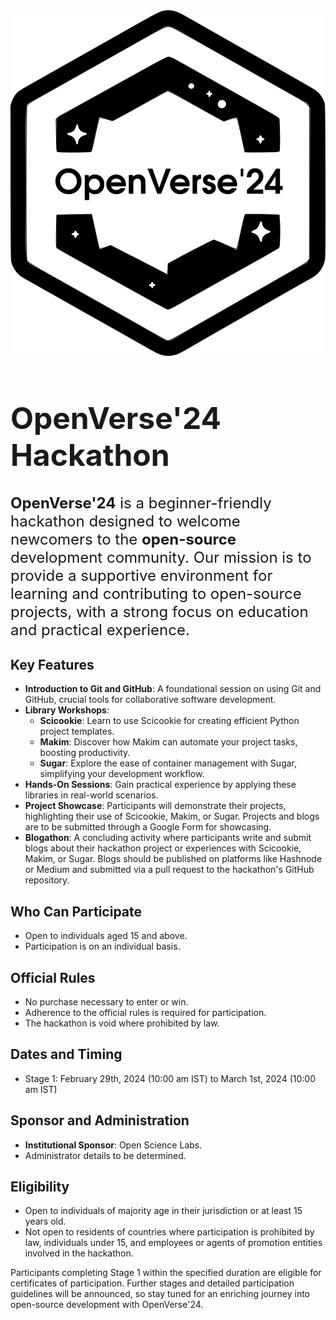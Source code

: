 <div class="row">
  <div class="col-3">
    <img src="/images/events/openverse24.png"/>
  </div>

  <div class="col-9" style="font-size: 24px;">
    <h1>OpenVerse'24 Hackathon</h1>
    <strong>OpenVerse'24</strong> is a beginner-friendly hackathon
    designed to welcome newcomers to the <strong>open-source</strong>
    development community. Our mission is to provide a supportive
    environment for learning and contributing to open-source projects, with a strong
    focus on education and practical experience.
  </div>
</div>

## Key Features

- **Introduction to Git and GitHub**: A foundational session on using Git and
  GitHub, crucial tools for collaborative software development.
- **Library Workshops**:
  - **Scicookie**: Learn to use Scicookie for creating efficient Python project
    templates.
  - **Makim**: Discover how Makim can automate your project tasks, boosting
    productivity.
  - **Sugar**: Explore the ease of container management with Sugar, simplifying
    your development workflow.
- **Hands-On Sessions**: Gain practical experience by applying these libraries
  in real-world scenarios.
- **Project Showcase**: Participants will demonstrate their projects,
  highlighting their use of Scicookie, Makim, or Sugar. Projects and blogs are
  to be submitted through a Google Form for showcasing.
- **Blogathon**: A concluding activity where participants write and submit blogs
  about their hackathon project or experiences with Scicookie, Makim, or Sugar.
  Blogs should be published on platforms like Hashnode or Medium and submitted
  via a pull request to the hackathon's GitHub repository.

## Who Can Participate

- Open to individuals aged 15 and above.
- Participation is on an individual basis.

## Official Rules

- No purchase necessary to enter or win.
- Adherence to the official rules is required for participation.
- The hackathon is void where prohibited by law.

## Dates and Timing

- Stage 1: February 29th, 2024 (10:00 am IST) to March 1st, 2024 (10:00 am IST)

## Sponsor and Administration

- **Institutional Sponsor**: Open Science Labs.
- Administrator details to be determined.

## Eligibility

- Open to individuals of majority age in their jurisdiction or at least 15 years
  old.
- Not open to residents of countries where participation is prohibited by law,
  individuals under 15, and employees or agents of promotion entities involved
  in the hackathon.

Participants completing Stage 1 within the specified duration are eligible for
certificates of participation. Further stages and detailed participation
guidelines will be announced, so stay tuned for an enriching journey into
open-source development with OpenVerse'24.
